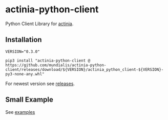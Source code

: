 # actinia-python-client

Python Client Library for [actinia](https://actinia.mundialis.de/).

## Installation

```
VERSION="0.3.0"

pip3 install "actinia-python-client @ https://github.com/mundialis/actinia-python-client/releases/download/${VERSION}/actinia_python_client-${VERSION}-py3-none-any.whl"
```
For newest version see [releases](https://github.com/mundialis/actinia-python-client/releases).

## Small Example

See [examples](https://actinia-org.github.io/actinia-python-client/03_quickstart)
